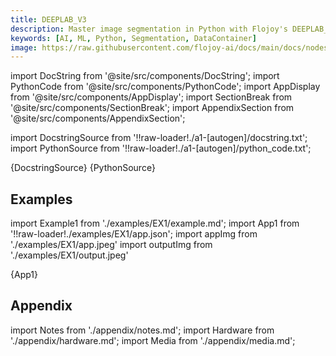 ```yaml
---
title: DEEPLAB_V3
description: Master image segmentation in Python with Flojoy's DEEPLAB_V3 node. Unlock precise object detection and semantic segmentation capabilities for AI/ML projects.
keywords: [AI, ML, Python, Segmentation, DataContainer]
image: https://raw.githubusercontent.com/flojoy-ai/docs/main/docs/nodes/AI_ML/SEGMENTATION/DEEPLAB_V3/examples/EX1/output.jpeg
---
```


[//]: # (Custom component imports)

import DocString from '@site/src/components/DocString';
import PythonCode from '@site/src/components/PythonCode';
import AppDisplay from '@site/src/components/AppDisplay';
import SectionBreak from '@site/src/components/SectionBreak';
import AppendixSection from '@site/src/components/AppendixSection';

[//]: # (Docstring)

import DocstringSource from '!!raw-loader!./a1-[autogen]/docstring.txt';
import PythonSource from '!!raw-loader!./a1-[autogen]/python_code.txt';

<DocString>{DocstringSource}</DocString>
<PythonCode GLink='AI_ML/SEGMENTATION/DEEPLAB_V3/DEEPLAB_V3.py'>{PythonSource}</PythonCode>

<SectionBreak />

[//]: # (Examples)

## Examples

import Example1 from './examples/EX1/example.md';
import App1 from '!!raw-loader!./examples/EX1/app.json';
import appImg from './examples/EX1/app.jpeg'
import outputImg from './examples/EX1/output.jpeg'

<AppDisplay 
    nodeLabel='DEEPLAB_V3'
    appImg={appImg}
    outputImg={outputImg}
    >
    {App1}
</AppDisplay>

<Example1 />

<SectionBreak />

[//]: # (Appendix)

## Appendix

import Notes from './appendix/notes.md';
import Hardware from './appendix/hardware.md';
import Media from './appendix/media.md';

<AppendixSection index={0} folderPath='nodes/AI_ML/SEGMENTATION/DEEPLAB_V3/appendix/'><Notes /></AppendixSection>
<AppendixSection index={1} folderPath='nodes/AI_ML/SEGMENTATION/DEEPLAB_V3/appendix/'><Hardware /></AppendixSection>
<AppendixSection index={2} folderPath='nodes/AI_ML/SEGMENTATION/DEEPLAB_V3/appendix/'><Media /></AppendixSection>
